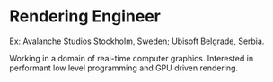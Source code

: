 # Rendering Engineer

Ex: Avalanche Studios Stockholm, Sweden; Ubisoft Belgrade, Serbia.</br>

Working in a domain of real-time computer graphics. Interested in performant low level programming and GPU driven rendering.
